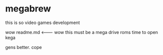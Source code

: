 megabrew
========
this is so video games development

wow readme.md <--- wow this must be a mega drive roms time to open kega

gens better. cope
